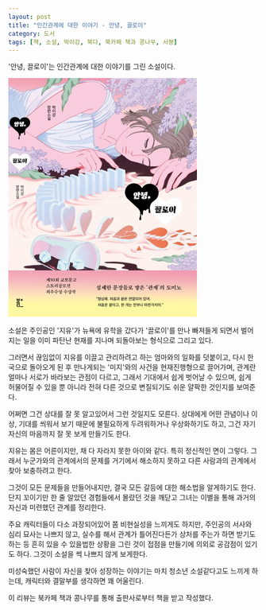 ```yaml
---
layout: post
title: "인간관계에 대한 이야기 - 안녕, 끌로이"
category: 도서
tags: [책, 소설, 박이강, 북다, 북카페 책과 콩나무, 서평]
---
```


'안녕, 끌로이'는
인간관계에 대한 이야기를 그린 소설이다.

![표지](/images/book/good-bye-chloe-book-h480.jpg)

소설은 주인공인 '지유'가 뉴욕에 유학을 갔다가
'끌로이'를 만나 빠져들게 되면서 벌어지는 일을
이미 파탄난 현재를 지나며 되돌아보는 형식으로 그리고 있다.

그러면서 끊임없이 지유를 이끌고 관리하려고 하는 엄마와의 일화를 덧붙이고,
다시 한국으로 돌아오게 된 후 만나게되는 '미지'와의 사건을 현재진행형으로 끌어가며,
관계란 얼마나 서로가 바라보는 관점이 다르고,
그래서 기대에서 쉽게 벗어날 수 있으며,
쉽게 허물어질 수 있을 뿐 아니라
전혀 다른 것으로 변질되기도 쉬운 얄팍한 것인지를 보여준다.

어쩌면 그건 상대를 잘 못 알고있어서 그런 것일지도 모른다.
상대에게 어떤 관념이나 이상, 기대를 씌워서 보기 때문에
불필요하게 두려워하거나 우상화하기도 하고,
그건 자기 자신의 마음까지 잘 못 보게 만들기도 한다.

지유는 몸은 어른이지만, 채 다 자라지 못한 아이와 같다.
특히 정신적인 면이 그렇다.
그래서 누군가와의 관계에서의 문제를 거기에서 해소하지 못하고
다른 사람과의 관계에서 찾아 보충하려고 한다.

그것이 모든 문제들을 만들어내지만,
결국 모든 갈등에 대한 해소법을 알게하기도 한다.
단지 꼬이기만 한 줄 알았던 경험들에서
몰랐던 것을 깨닫고
그녀는 이별을 통해 과거의 자신과 미련했던 관계를 정리한다.

주요 캐릭터들이 다소 과장되어있어 쫌 비현실성을 느끼게도 하지만,
주인공의 서사와 심리 묘사는 나쁘지 않고,
실수를 해서 관계가 틀어진다든가
상처를 주는가 하면 받기도 하는 등
흔히 있을 수 있을법한 상황을 그린 것이 접점을 만들기에
의외로 공감점이 있기도 하다.
그것이 소설을 썩 나쁘지 않게 보게한다.

미성숙했던 사람이 자신을 찾아 성장하는 이야기는
마치 청소년 소설같다고도 느끼게 하는데,
캐릭터와 결말부를 생각하면 꽤 어울린다.



<div class="im im-info">
이 리뷰는 북카페 책과 콩나무를 통해 출판사로부터 책을 받고 작성했다.
</div>
